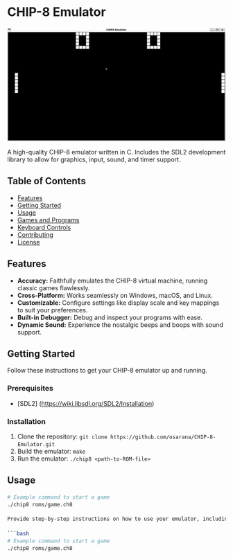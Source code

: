 # CHIP-8 Emulator

![CHIP-8 Emulator Demo](demo.gif)

A high-quality CHIP-8 emulator written in C. Includes the SDL2 development library to allow for graphics, input, sound, and timer support.

## Table of Contents

- [Features](#features)
- [Getting Started](#getting-started)
- [Usage](#usage)
- [Games and Programs](#games-and-programs)
- [Keyboard Controls](#keyboard-controls)
- [Contributing](#contributing)
- [License](#license)

## Features

- **Accuracy:** Faithfully emulates the CHIP-8 virtual machine, running classic games flawlessly.
- **Cross-Platform:** Works seamlessly on Windows, macOS, and Linux.
- **Customizable:** Configure settings like display scale and key mappings to suit your preferences.
- **Built-in Debugger:** Debug and inspect your programs with ease.
- **Dynamic Sound:** Experience the nostalgic beeps and boops with sound support.

## Getting Started

Follow these instructions to get your CHIP-8 emulator up and running.

### Prerequisites

- [SDL2] (https://wiki.libsdl.org/SDL2/Installation)

### Installation

1. Clone the repository: `git clone https://github.com/osarana/CHIP-8-Emulator.git`
2. Build the emulator: `make`
3. Run the emulator: `./chip8 <path-to-ROM-file>`

## Usage

```bash
# Example command to start a game
./chip8 roms/game.ch8

Provide step-by-step instructions on how to use your emulator, including loading ROMs, starting games, and configuring settings. You can also include code snippets for common tasks.

```bash
# Example command to start a game
./chip8 roms/game.ch8
